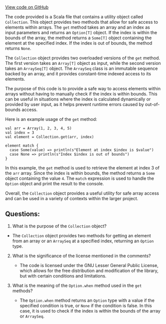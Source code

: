 [View code on GitHub](https://github.com/oxygenium/oxygenium/util/src/main/scala/org/oxygenium/util/Collection.scala)

The code provided is a Scala file that contains a utility object called `Collection`. This object provides two methods that allow for safe access to elements within arrays. The `get` method takes an array and an index as input parameters and returns an `Option[T]` object. If the index is within the bounds of the array, the method returns a `Some[T]` object containing the element at the specified index. If the index is out of bounds, the method returns `None`. 

The `Collection` object provides two overloaded versions of the `get` method. The first version takes an `Array[T]` object as input, while the second version takes an `ArraySeq[T]` object. The `ArraySeq` class is an immutable sequence backed by an array, and it provides constant-time indexed access to its elements. 

The purpose of this code is to provide a safe way to access elements within arrays without having to manually check if the index is within bounds. This can be useful in situations where the index is calculated dynamically or provided by user input, as it helps prevent runtime errors caused by out-of-bounds access. 

Here is an example usage of the `get` method:

```
val arr = Array(1, 2, 3, 4, 5)
val index = 3
val element = Collection.get(arr, index)

element match {
  case Some(value) => println(s"Element at index $index is $value")
  case None => println(s"Index $index is out of bounds")
}
```

In this example, the `get` method is used to retrieve the element at index 3 of the `arr` array. Since the index is within bounds, the method returns a `Some` object containing the value `4`. The `match` expression is used to handle the `Option` object and print the result to the console. 

Overall, the `Collection` object provides a useful utility for safe array access and can be used in a variety of contexts within the larger project.
## Questions: 
 1. What is the purpose of the `Collection` object?
   - The `Collection` object provides two methods for getting an element from an array or an `ArraySeq` at a specified index, returning an `Option` type.

2. What is the significance of the license mentioned in the comments?
   - The code is licensed under the GNU Lesser General Public License, which allows for the free distribution and modification of the library, but with certain conditions and limitations.

3. What is the meaning of the `Option.when` method used in the `get` methods?
   - The `Option.when` method returns an `Option` type with a value if the specified condition is true, or `None` if the condition is false. In this case, it is used to check if the index is within the bounds of the array or `ArraySeq`.
